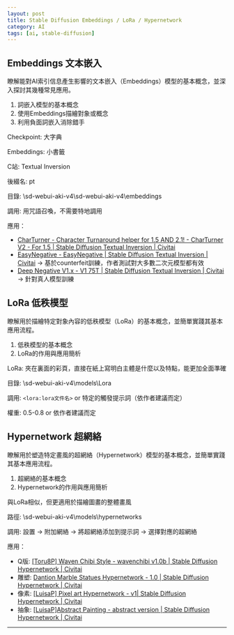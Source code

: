 ```yaml
---
layout: post
title: Stable Diffusion Embeddings / LoRa / Hypernetwork
category: AI
tags: [ai, stable-diffusion]
---
```


## Embeddings 文本嵌入

瞭解能對AI索引信息產生影響的文本嵌入（Embeddings）模型的基本概念，並深入探討其幾種常見應用。
1. 詞嵌入模型的基本概念
2. 使用Embeddings描繪對象或概念
3. 利用負面詞嵌入消除錯手

Checkpoint: 大字典

Embeddings: 小書籤

C站: Textual Inversion

後綴名: pt

目錄: \sd-webui-aki-v4\sd-webui-aki-v4\embeddings

調用: 用咒語召喚，不需要特地調用

應用：
- [CharTurner - Character Turnaround helper for 1.5 AND 2.1! - CharTurner V2 - For 1.5 \| Stable Diffusion Textual Inversion \| Civitai](https://civitai.com/models/3036/charturner-character-turnaround-helper-for-15-and-21)
- [EasyNegative - EasyNegative \| Stable Diffusion Textual Inversion \| Civitai](https://civitai.com/models/7808/easynegative) → 基於counterfeit訓練，作者測試對大多數二次元模型都有效
- [Deep Negative V1.x - V1 75T \| Stable Diffusion Textual Inversion \| Civitai](https://civitai.com/models/4629?modelVersionId=5637) → 針對真人模型訓練

## LoRa 低秩模型

瞭解用於描繪特定對象內容的低秩模型（LoRa）的基本概念，並簡單實踐其基本應用流程。
1. 低秩模型的基本概念
2. LoRa的作用與應用簡析

LoRa: 夾在裏面的彩頁，直接在紙上寫明白主體是什麼以及特點，能更加全面準確

目錄: \sd-webui-aki-v4\models\Lora

調用: `<lora:lora文件名>` or 特定的觸發提示詞（依作者建議而定）

權重: 0.5-0.8 or 依作者建議而定

## Hypernetwork 超網絡

瞭解用於塑造特定畫風的超網絡（Hypernetwork）模型的基本概念，並簡單實踐其基本應用流程。
1. 超網絡的基本概念
2. Hypernetwork的作用與應用簡析

與LoRa相似，但更適用於描繪圖畫的整體畫風

路徑: \sd-webui-aki-v4\models\hypernetworks

調用: 設置 → 附加網絡 → 將超網絡添加到提示詞 → 選擇對應的超網絡

應用：
- Q版: [[Toru8P] Waven Chibi Style - wavenchibi v1.0b \| Stable Diffusion Hypernetwork \| Civitai](https://civitai.com/models/4379/toru8p-waven-chibi-style)
- 雕塑: [Dantion Marble Statues Hypernetwork - 1.0 \| Stable Diffusion Hypernetwork \| Civitai](https://civitai.com/models/3810/dantion-marble-statues-hypernetwork)
- 像素: [[LuisaP] Pixel art Hypernetwork - v1\| Stable Diffusion Hypernetwork \| Civitai](https://civitai.com/models/3962/luisap-pixel-art-hypernetwork)
- 抽象: [[LuisaP]Abstract Painting - abstract version \| Stable Diffusion Hypernetwork \| Civitai](https://civitai.com/models/4853?modelVersionId=5579)

---